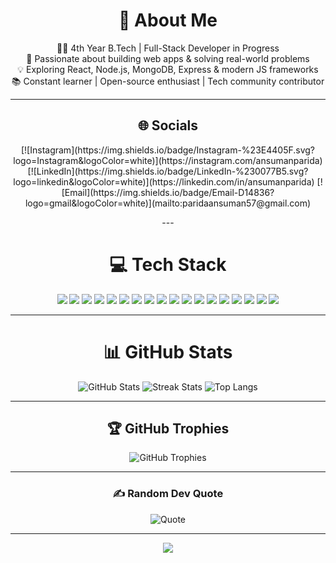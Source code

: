 <div align="center">

# 💫 About Me  
👨‍💻 4th Year B.Tech | Full-Stack Developer in Progress  
🚀 Passionate about building web apps & solving real-world problems  
💡 Exploring React, Node.js, MongoDB, Express & modern JS frameworks  
📚 Constant learner | Open-source enthusiast | Tech community contributor  

---

## 🌐 Socials  

<p align="center">
[![Instagram](https://img.shields.io/badge/Instagram-%23E4405F.svg?logo=Instagram&logoColor=white)](https://instagram.com/ansumanparida)  
[![LinkedIn](https://img.shields.io/badge/LinkedIn-%230077B5.svg?logo=linkedin&logoColor=white)](https://linkedin.com/in/ansumanparida)  
[![Email](https://img.shields.io/badge/Email-D14836?logo=gmail&logoColor=white)](mailto:paridaansuman57@gmail.com)
</p>
---

# 💻 Tech Stack  

<p align="center">
  <img src="https://img.shields.io/badge/c-%2300599C.svg?style=for-the-badge&logo=c&logoColor=white" />
  <img src="https://img.shields.io/badge/c++-%2300599C.svg?style=for-the-badge&logo=c%2B%2B&logoColor=white" />
  <img src="https://img.shields.io/badge/java-%23ED8B00.svg?style=for-the-badge&logo=openjdk&logoColor=white" />
  <img src="https://img.shields.io/badge/javascript-%23323330.svg?style=for-the-badge&logo=javascript&logoColor=%23F7DF1E" />
  <img src="https://img.shields.io/badge/html5-%23E34F26.svg?style=for-the-badge&logo=html5&logoColor=white" />
  <img src="https://img.shields.io/badge/css3-%231572B6.svg?style=for-the-badge&logo=css3&logoColor=white" />
  <img src="https://img.shields.io/badge/python-3670A0?style=for-the-badge&logo=python&logoColor=ffdd54" />
  <img src="https://img.shields.io/badge/PowerShell-%235391FE.svg?style=for-the-badge&logo=powershell&logoColor=white" />
  <img src="https://img.shields.io/badge/AWS-%23FF9900.svg?style=for-the-badge&logo=amazon-aws&logoColor=white" />
  <img src="https://img.shields.io/badge/Next-black?style=for-the-badge&logo=next.js&logoColor=white" />
  <img src="https://img.shields.io/badge/node.js-6DA55F?style=for-the-badge&logo=node.js&logoColor=white" />
  <img src="https://img.shields.io/badge/react-%2320232a.svg?style=for-the-badge&logo=react&logoColor=%2361DAFB" />
  <img src="https://img.shields.io/badge/sqlite-%2307405e.svg?style=for-the-badge&logo=sqlite&logoColor=white" />
  <img src="https://img.shields.io/badge/MongoDB-%234ea94b.svg?style=for-the-badge&logo=mongodb&logoColor=white" />
  <img src="https://img.shields.io/badge/mysql-4479A1.svg?style=for-the-badge&logo=mysql&logoColor=white" />
  <img src="https://img.shields.io/badge/adobe-%23FF0000.svg?style=for-the-badge&logo=adobe&logoColor=white" />
  <img src="https://img.shields.io/badge/Keras-%23D00000.svg?style=for-the-badge&logo=Keras&logoColor=white" />
  <img src="https://img.shields.io/badge/TensorFlow-%23FF6F00.svg?style=for-the-badge&logo=TensorFlow&logoColor=white" />
</p>

---

# 📊 GitHub Stats  
<img src="https://github-readme-stats.vercel.app/api?username=ansuman-3&theme=dark&hide_border=false&include_all_commits=false&count_private=false" alt="GitHub Stats" />  
<img src="https://nirzak-streak-stats.vercel.app/?user=ansuman-3&theme=dark&hide_border=false" alt="Streak Stats" />  
<img src="https://github-readme-stats.vercel.app/api/top-langs/?username=ansuman-3&theme=dark&hide_border=false&include_all_commits=false&count_private=false&layout=compact" alt="Top Langs" />

---

<div align="center">

## 🏆 GitHub Trophies  
![GitHub Trophies](https://github-profile-trophy.vercel.app/?username=ansuman-3&theme=radical&no-frame=false&no-bg=true&margin-w=4)

</div>

---

### ✍️ Random Dev Quote  
<img src="https://quotes-github-readme.vercel.app/api?type=horizontal&theme=radical" alt="Quote" />

---

[![](https://visitcount.itsvg.in/api?id=ansuman-3&icon=0&color=0)](https://visitcount.itsvg.in)

<!-- Proudly created with GPRM ( https://gprm.itsvg.in ) -->

</div>



